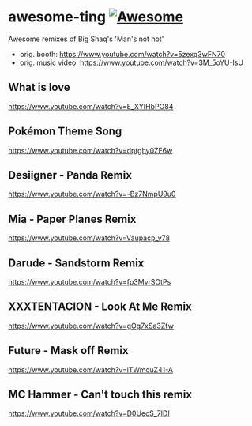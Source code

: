 # awesome-ting [![Awesome](https://awesome.re/badge.svg)](https://awesome.re)

Awesome remixes of Big Shaq's 'Man's not hot' 
- orig. booth: https://www.youtube.com/watch?v=5zexg3wFN70
- orig. music video: https://www.youtube.com/watch?v=3M_5oYU-IsU

## What is love
https://www.youtube.com/watch?v=E_XYIHbPO84

## Pokémon Theme Song
https://www.youtube.com/watch?v=dptghy0ZF6w

## Desiigner - Panda Remix
https://www.youtube.com/watch?v=-Bz7NmpU9u0

## Mia - Paper Planes Remix
https://www.youtube.com/watch?v=Vaupacp_v78

## Darude - Sandstorm Remix
https://www.youtube.com/watch?v=fp3MvrSOtPs

## XXXTENTACION - Look At Me Remix
https://www.youtube.com/watch?v=gOg7xSa3Zfw

## Future - Mask off Remix
https://www.youtube.com/watch?v=lTWmcuZ41-A

## MC Hammer - Can't touch this remix
https://www.youtube.com/watch?v=D0UecS_7IDI
